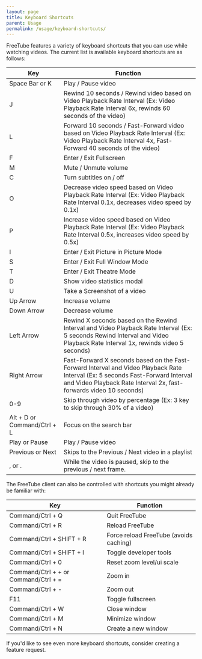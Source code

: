 ```yaml
---
layout: page
title: Keyboard Shortcuts
parent: Usage
permalink: /usage/keyboard-shortcuts/
---
```


FreeTube features a variety of keyboard shortcuts that you can use while watching videos. The current list is available keyboard shortcuts are as follows:

| Key                          | Function                                                                                                                                                                                             |
| ---------------------------- | ---------------------------------------------------------------------------------------------------------------------------------------------------------------------------------------------------- |
| Space Bar or K               | Play / Pause video                                                                                                                                                                                   |
| J                            | Rewind 10 seconds / Rewind video based on Video Playback Rate Interval (Ex: Video Playback Rate Interval 6x, rewinds 60 seconds of the video)                                                        |
| L                            | Forward 10 seconds / Fast-Forward video based on Video Playback Rate Interval (Ex: Video Playback Rate Interval 4x, Fast-Forward 40 seconds of the video)                                            |
| F                            | Enter / Exit Fullscreen                                                                                                                                                                              |
| M                            | Mute / Unmute volume                                                                                                                                                                                 |
| C                            | Turn subtitles on / off                                                                                                                                                                              |
| O                            | Decrease video speed based on Video Playback Rate Interval (Ex: Video Playback Rate Interval 0.1x, decreases video speed by 0.1x)                                                                    |
| P                            | Increase video speed based on Video Playback Rate Interval (Ex: Video Playback Rate Interval 0.5x, increases video speed by 0.5x)                                                                    |
| I                            | Enter / Exit Picture in Picture Mode                                                                                                                                                                 |
| S                            | Enter / Exit Full Window Mode                                                                                                                                                                        |
| T                            | Enter / Exit Theatre Mode                                                                                                                                                                            |
| D                            | Show video statistics modal                                                                                                                                                                          |
| U                            | Take a Screenshot of a video                                                                                                                                                                         |
| Up Arrow                     | Increase volume                                                                                                                                                                                      |
| Down Arrow                   | Decrease volume                                                                                                                                                                                      |
| Left Arrow                   | Rewind X seconds based on the Rewind Interval and Video Playback Rate Interval (Ex: 5 seconds Rewind Interval and Video Playback Rate Interval 1x, rewinds video 5 seconds)                          |
| Right Arrow                  | Fast-Forward X seconds based on the Fast-Forward Interval and Video Playback Rate Interval (Ex: 5 seconds Fast-Forward Interval and Video Playback Rate Interval 2x, fast-forwards video 10 seconds) |
| 0-9                          | Skip through video by percentage (Ex: 3 key to skip through 30% of a video)                                                                                                                          |
| Alt + D or Command/Ctrl + L  | Focus on the search bar                                                                                                                                                                              |
| Play or Pause                | Play / Pause video                                                                                                                                                                                   |
| Previous or Next             | Skips to the Previous / Next video in a playlist                                                                                                                                                     |
| , or .                       | While the video is paused, skip to the previous / next frame.                                                                                                                                        |

The FreeTube client can also be controlled with shortcuts you might already be familiar with:

| Key                                  | Function                               |
| ------------------------------------ | -------------------------------------- |
| Command/Ctrl + Q                     | Quit FreeTube                          |
| Command/Ctrl + R                     | Reload FreeTube                        |
| Command/Ctrl + SHIFT + R             | Force reload FreeTube (avoids caching) |
| Command/Ctrl + SHIFT + I             | Toggle developer tools                 |
| Command/Ctrl + 0                     | Reset zoom level/ui scale              |
| Command/Ctrl + + or Command/Ctrl + = | Zoom in                                |
| Command/Ctrl + -                     | Zoom out                               |
| F11                                  | Toggle fullscreen                      |
| Command/Ctrl + W                     | Close window                           |
| Command/Ctrl + M                     | Minimize window                        |
| Command/Ctrl + N                     | Create a new window                    |

If you'd like to see even more keyboard shortcuts, consider creating a feature request.
